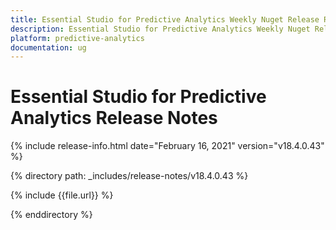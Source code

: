 ```yaml
---
title: Essential Studio for Predictive Analytics Weekly Nuget Release Release Notes  
description: Essential Studio for Predictive Analytics Weekly Nuget Release Release Notes  
platform: predictive-analytics
documentation: ug
---
```


# Essential Studio for Predictive Analytics  Release Notes  

{% include release-info.html date="February 16, 2021"  version="v18.4.0.43" %} 


{% directory path: _includes/release-notes/v18.4.0.43 %}

{% include {{file.url}} %}

{% enddirectory %}